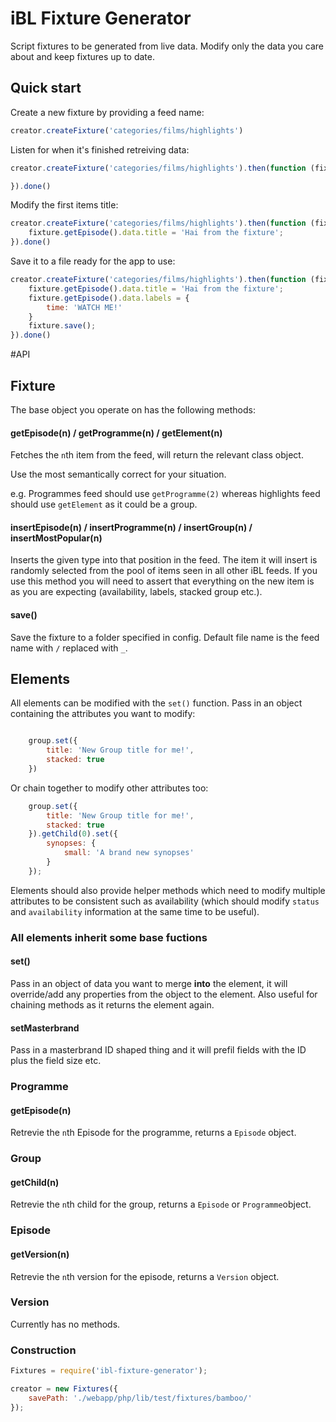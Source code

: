 iBL Fixture Generator
=====================

Script fixtures to be generated from live data. Modify only the data you care about and keep fixtures up to date.

Quick start
-----------
Create a new fixture by providing a feed name:

```javascript
creator.createFixture('categories/films/highlights')
```

Listen for when it's finished retreiving data:

```javascript
creator.createFixture('categories/films/highlights').then(function (fixture) {

}).done()
```

Modify the first items title:

```javascript
creator.createFixture('categories/films/highlights').then(function (fixture) {
    fixture.getEpisode().data.title = 'Hai from the fixture';
}).done()
```

Save it to a file ready for the app to use:

```javascript
creator.createFixture('categories/films/highlights').then(function (fixture) {
    fixture.getEpisode().data.title = 'Hai from the fixture';
    fixture.getEpisode().data.labels = {
        time: 'WATCH ME!'
    }
    fixture.save();
}).done()
```

#API

## Fixture

The base object you operate on has the following methods:
    
#### getEpisode(n) / getProgramme(n) / getElement(n)

Fetches the `n`th item from the feed, will return the relevant class object.

Use the most semantically correct for your situation.

e.g. Programmes feed should use `getProgramme(2)` whereas highlights feed should use `getElement` as it could be a group.



#### insertEpisode(n) / insertProgramme(n) / insertGroup(n) / insertMostPopular(n)

Inserts the given type into that position in the feed. The item it will insert is randomly selected from the pool of items seen in all other iBL feeds.
If you use this method you will need to assert that everything on the new item is as you are expecting (availability, labels, stacked group etc.).

#### save()

Save the fixture to a folder specified in config. Default file name is the feed name with `/` replaced with `_`.

## Elements
All elements can be modified with the `set()` function. Pass in an object containing the attributes you want to modify:

```javascript

    group.set({
        title: 'New Group title for me!',
        stacked: true
    })
```

Or chain together to modify other attributes too:

```javascript
    group.set({
        title: 'New Group title for me!',
        stacked: true
    }).getChild(0).set({
        synopses: {
            small: 'A brand new synopses'
        }
    });
```

Elements should also provide helper methods which need to modify multiple attributes to be consistent such as availability (which should modify `status` and `availability` information at the same time to be useful).

### All elements inherit some base fuctions

#### set()
Pass in an object of data you want to  merge **into** the element, it will override/add any properties from the object to the element. Also useful for chaining methods as it returns the element again.

#### setMasterbrand
Pass in a masterbrand ID shaped thing and it will prefil fields with the ID plus the field size etc.

### Programme

#### getEpisode(n)
Retrevie the `n`th Episode for the programme, returns a `Episode` object.

### Group

#### getChild(n)
Retrevie the `n`th child for the group, returns a `Episode` or `Programme`object.

### Episode

#### getVersion(n)
Retrevie the `n`th version for the episode, returns a `Version` object.

### Version

Currently has no methods.

### Construction

```javascript
Fixtures = require('ibl-fixture-generator');

creator = new Fixtures({
    savePath: './webapp/php/lib/test/fixtures/bamboo/'
});
```
